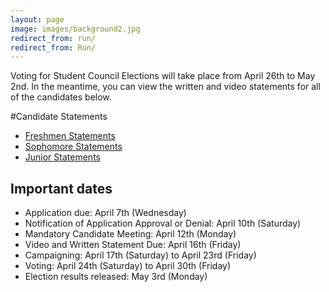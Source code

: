 ```yaml
---
layout: page
image: images/background2.jpg
redirect_from: run/
redirect_from: Run/
---
```

Voting for Student Council Elections will take place from April 26th to May 2nd. In the meantime, you can view the written and video statements for all of the candidates below.

#Candidate Statements
* [Freshmen Statements](https://docs.google.com/document/d/1taXVvlOsjYT7DSysd8pDrx8HdaR1tClHkn2qYrAlDj8/edit?usp=sharing)
* [Sophomore Statements](https://docs.google.com/document/d/1zDRQMktMk7NN3s2sxHJpRow86kWMZGh6bYR_svo9mFg/edit?usp=sharing)
* [Junior Statements](https://docs.google.com/document/d/1KSchZHAa-qkUzMVEbkzYkc_9_wc-5JkRjXig8LjA9hI/edit?usp=sharing)

## Important dates
* Application due: April 7th (Wednesday)
* Notification of Application Approval or Denial: April 10th (Saturday)
* Mandatory Candidate Meeting: April 12th (Monday)
* Video and Written Statement Due: April 16th (Friday)
* Campaigning: April 17th (Saturday) to April 23rd (Friday)
* Voting: April 24th (Saturday) to April 30th (Friday)
* Election results released: May 3rd (Monday)
